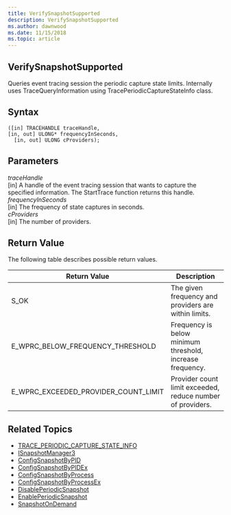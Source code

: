 ```yaml
---
title: VerifySnapshotSupported 
description: VerifySnapshotSupported
ms.author: dawnwood
ms.date: 11/15/2018
ms.topic: article
---
```


## VerifySnapshotSupported

Queries event tracing session the periodic capture state limits. Internally uses TraceQueryInformation using TracePeriodicCaptureStateInfo class.

## Syntax

```HRESULT VerifySnapshotSupported
([in] TRACEHANDLE traceHandle,
[in, out] ULONG* frequencyInSeconds,
  [in, out] ULONG cProviders);
  ```

## Parameters

*traceHandle* <br/>
[in] A handle of the event tracing session that wants to capture the specified information. The StartTrace function returns this handle. <br/>
*frequencyInSeconds* <br/>
[in] The frequency of state captures in seconds.<br/>
*cProviders* <br/>
[in] The number of providers.<br/>

## Return Value
The following table describes possible return values.

|Return Value	| Description |
|---------------|-------------|
|S_OK	|The given frequency and providers are within limits.|
|E_WPRC_BELOW_FREQUENCY_THRESHOLD	|Frequency is below minimum threshold, increase frequency.|
|E_WPRC_EXCEEDED_PROVIDER_COUNT_LIMIT	|Provider count limit exceeded, reduce number of providers.|


## Related Topics

* [TRACE_PERIODIC_CAPTURE_STATE_INFO]()
* [ISnapshotManager3](isnapshotmanager3.md)
* [ConfigSnapshotByPID](configsnapshotbypid.md)
* [ConfigSnapshotByPIDEx](configsnapshotbypidex.md)
* [ConfigSnapshotByProcess](configsnapshotbyprocess.md)
* [ConfigSnapshotByProcessEx](configsnapshotbyprocessex.md)
* [DisablePeriodicSnapshot](disableperiodicsnapshot.md)
* [EnablePeriodicSnapshot](enableperiodicsnapshot.md)
* [SnapshotOnDemand](snapshotondemand.md)